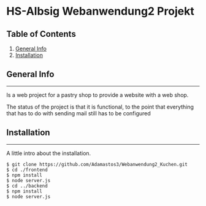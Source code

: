 # HS-Albsig Webanwendung2 Projekt

## Table of Contents

1. [General Info](#general-info)
2. [Installation](#installation)

## General Info

---

Is a web project for a pastry shop to provide a website with a web shop.

The status of the project is that it is functional, to the point that everything that has to do with sending mail still has to be configured

## Installation

---

A little intro about the installation.

```
$ git clone https://github.com/Adamastos3/Webanwendung2_Kuchen.git
$ cd ./frontend
$ npm install
$ node server.js
$ cd ../backend
$ npm install
$ node server.js
```
